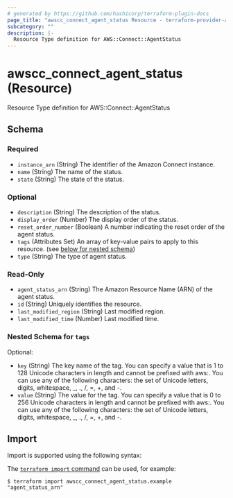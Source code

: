 ```yaml
---
# generated by https://github.com/hashicorp/terraform-plugin-docs
page_title: "awscc_connect_agent_status Resource - terraform-provider-awscc"
subcategory: ""
description: |-
  Resource Type definition for AWS::Connect::AgentStatus
---
```


# awscc_connect_agent_status (Resource)

Resource Type definition for AWS::Connect::AgentStatus



<!-- schema generated by tfplugindocs -->
## Schema

### Required

- `instance_arn` (String) The identifier of the Amazon Connect instance.
- `name` (String) The name of the status.
- `state` (String) The state of the status.

### Optional

- `description` (String) The description of the status.
- `display_order` (Number) The display order of the status.
- `reset_order_number` (Boolean) A number indicating the reset order of the agent status.
- `tags` (Attributes Set) An array of key-value pairs to apply to this resource. (see [below for nested schema](#nestedatt--tags))
- `type` (String) The type of agent status.

### Read-Only

- `agent_status_arn` (String) The Amazon Resource Name (ARN) of the agent status.
- `id` (String) Uniquely identifies the resource.
- `last_modified_region` (String) Last modified region.
- `last_modified_time` (Number) Last modified time.

<a id="nestedatt--tags"></a>
### Nested Schema for `tags`

Optional:

- `key` (String) The key name of the tag. You can specify a value that is 1 to 128 Unicode characters in length and cannot be prefixed with aws:. You can use any of the following characters: the set of Unicode letters, digits, whitespace, _, ., /, =, +, and -.
- `value` (String) The value for the tag. You can specify a value that is 0 to 256 Unicode characters in length and cannot be prefixed with aws:. You can use any of the following characters: the set of Unicode letters, digits, whitespace, _, ., /, =, +, and -.

## Import

Import is supported using the following syntax:

The [`terraform import` command](https://developer.hashicorp.com/terraform/cli/commands/import) can be used, for example:

```shell
$ terraform import awscc_connect_agent_status.example "agent_status_arn"
```
